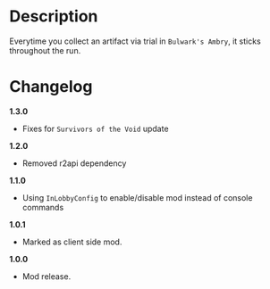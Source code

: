 # Description
Everytime you collect an artifact via trial in `Bulwark's Ambry`, it sticks throughout the run.
# Changelog
**1.3.0**

* Fixes for `Survivors of the Void` update

**1.2.0**

* Removed r2api dependency

**1.1.0**

* Using `InLobbyConfig` to enable/disable mod instead of console commands

**1.0.1**

* Marked as client side mod.

**1.0.0**

* Mod release.